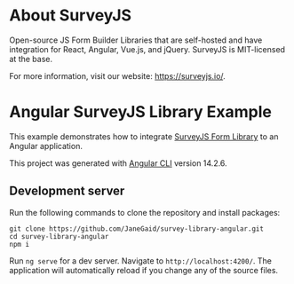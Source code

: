 # About SurveyJS
Open-source JS Form Builder Libraries that are self-hosted and have integration for React, Angular, Vue.js, and jQuery. SurveyJS is MIT-licensed at the base.

For more information, visit our website: https://surveyjs.io/.

# Angular SurveyJS Library Example
This example demonstrates how to integrate [SurveyJS Form Library](https://surveyjs.io/form-library) to an Angular application. 

This project was generated with [Angular CLI](https://github.com/angular/angular-cli) version 14.2.6.

## Development server
Run the following commands to clone the repository and install packages:

```
git clone https://github.com/JaneGaid/survey-library-angular.git
cd survey-library-angular
npm i
```

Run `ng serve` for a dev server. Navigate to `http://localhost:4200/`. The application will automatically reload if you change any of the source files.